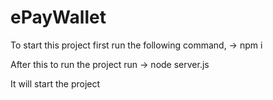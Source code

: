 # ePayWallet
To start this project first run the following command,
-> npm i

After this to run the project run 
-> node server.js

It will start the project
